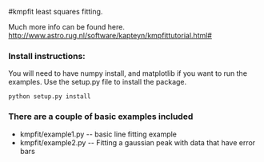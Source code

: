 #kmpfit least squares fitting. 

Much more info can be found here. 
http://www.astro.rug.nl/software/kapteyn/kmpfittutorial.html#


### Install instructions: 

You will need to have numpy install, and matplotlib if you want to run the examples. Use the setup.py file to
install the package. 
    
    python setup.py install

### There are a couple of basic examples included

* kmpfit/example1.py -- basic line fitting example
* kmpfit/example2.py -- Fitting a gaussian peak with data that have error bars


